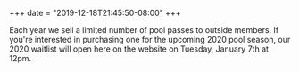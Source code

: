 +++
date = "2019-12-18T21:45:50-08:00"
+++

Each year we sell a limited number of pool passes to outside members. If you're interested in purchasing one for the upcoming 2020 pool season, our 2020 waitlist will open here on the website on Tuesday, January 7th at 12pm.
